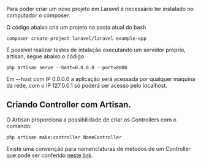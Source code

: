 Para poder criar um novo projeto em Laravel é necessário ter instalado no computador o composer.

O código abaixo cria um projeto na pasta atual do bash

`composer create-project laravel/laravel example-app`

É possível realizar testes de intalação executando um servidor próprio, artisan, segue abaixo o código

`php artisan serve --host=0.0.0.0 --port=8000`

Em --host com IP 0.0.0.0 a aplicação será acessada por qualquer maquina da rede, com o IP 127.0.0.1 só poderá ser acesso pelo localhost.

## Criando Controller com Artisan.
O Artisan proporciona a possibilidade de criar os Controllers com o comando:

`php artisan make:controller NomeController`

Existe uma convenção para nomenclaturas de metodos de um Controller que pode ser conferido [neste link](https://laravel.com/docs/10.x/controllers).
